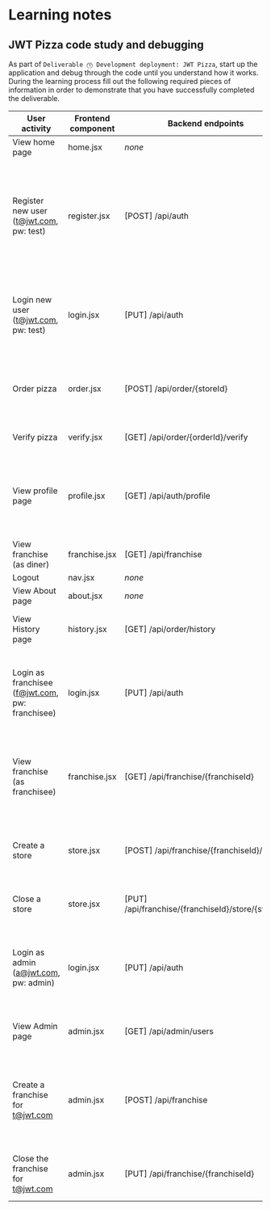 # Learning notes

## JWT Pizza code study and debugging

As part of `Deliverable ⓵ Development deployment: JWT Pizza`, start up the application and debug through the code until you understand how it works. During the learning process fill out the following required pieces of information in order to demonstrate that you have successfully completed the deliverable.

| User activity | Frontend component | Backend endpoints | Database SQL |
|--------------|-------------------|-------------------|--------------|
| View home page | home.jsx | *none* | *none* |
| Register new user<br/>(t@jwt.com, pw: test) | register.jsx | [POST] /api/auth | INSERT INTO user (name, email, password) VALUES (?, ?, ?); INSERT INTO userRole (userId, role, objectId) VALUES (?, ?, ?) |
| Login new user<br/>(t@jwt.com, pw: test) | login.jsx | [PUT] /api/auth | SELECT * FROM user WHERE email = ?; SELECT role, objectId FROM userRole WHERE userId = ? |
| Order pizza | order.jsx | [POST] /api/order/{storeId} | INSERT INTO orders (userId, storeId, menuId, price) VALUES (?, ?, ?, ?) |
| Verify pizza | verify.jsx | [GET] /api/order/{orderId}/verify | SELECT * FROM orders WHERE id = ? |
| View profile page | profile.jsx | [GET] /api/auth/profile | SELECT * FROM user WHERE id = ?; SELECT role, objectId FROM userRole WHERE userId = ? |
| View franchise<br/>(as diner) | franchise.jsx | [GET] /api/franchise | SELECT * FROM franchise |
| Logout | nav.jsx | *none* | *none* |
| View About page | about.jsx | *none* | *none* |
| View History page | history.jsx | [GET] /api/order/history | SELECT * FROM orders WHERE userId = ? |
| Login as franchisee<br/>(f@jwt.com, pw: franchisee) | login.jsx | [PUT] /api/auth | SELECT * FROM user WHERE email = ?; SELECT role, objectId FROM userRole WHERE userId = ? |
| View franchise<br/>(as franchisee) | franchise.jsx | [GET] /api/franchise/{franchiseId} | SELECT * FROM franchise WHERE id = ?; SELECT * FROM store WHERE franchiseId = ? |
| Create a store | store.jsx | [POST] /api/franchise/{franchiseId}/store | INSERT INTO store (franchiseId, name, status) VALUES (?, ?, 'open') |
| Close a store | store.jsx | [PUT] /api/franchise/{franchiseId}/store/{storeId} | UPDATE store SET status = 'closed' WHERE id = ? |
| Login as admin<br/>(a@jwt.com, pw: admin) | login.jsx | [PUT] /api/auth | SELECT * FROM user WHERE email = ?; SELECT role, objectId FROM userRole WHERE userId = ? |
| View Admin page | admin.jsx | [GET] /api/admin/users | SELECT * FROM user; SELECT * FROM userRole |
| Create a franchise for t@jwt.com | admin.jsx | [POST] /api/franchise | INSERT INTO franchise (name) VALUES (?); INSERT INTO franchiseAdmin (franchiseId, userId) VALUES (?, ?) |
| Close the franchise for t@jwt.com | admin.jsx | [PUT] /api/franchise/{franchiseId} | UPDATE franchise SET status = 'closed' WHERE id = ? |
